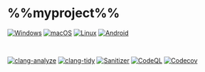 # %%myproject%%

[![Windows](https://github.com/%%myorg%%/%%myproject%%/actions/workflows/windows.yml/badge.svg)](https://github.com/%%myorg%%/%%myproject%%/actions/workflows/windows.yml)
[![macOS](https://github.com/%%myorg%%/%%myproject%%/actions/workflows/macos.yml/badge.svg)](https://github.com/%%myorg%%/%%myproject%%/actions/workflows/macos.yml)
[![Linux](https://github.com/%%myorg%%/%%myproject%%/actions/workflows/linux.yml/badge.svg)](https://github.com/%%myorg%%/%%myproject%%/actions/workflows/linux.yml)
[![Android](https://github.com/%%myorg%%/%%myproject%%/actions/workflows/android.yml/badge.svg)](https://github.com/%%myorg%%/%%myproject%%/actions/workflows/android.yml)

<br>

[![clang-analyze](https://github.com/%%myorg%%/%%myproject%%/actions/workflows/clang-analyze.yml/badge.svg)](https://github.com/%%myorg%%/%%myproject%%/actions/workflows/clang-analyze.yml)
[![clang-tidy](https://github.com/%%myorg%%/%%myproject%%/actions/workflows/clang-tidy.yml/badge.svg)](https://github.com/%%myorg%%/%%myproject%%/actions/workflows/clang-tidy.yml)
[![Sanitizer](https://github.com/%%myorg%%/%%myproject%%/actions/workflows/sanitizer.yml/badge.svg)](https://github.com/%%myorg%%/%%myproject%%/actions/workflows/sanitizer.yml)
[![CodeQL](https://github.com/%%myorg%%/%%myproject%%/actions/workflows/codeql-analysis.yml/badge.svg)](https://github.com/%%myorg%%/%%myproject%%/actions/workflows/codeql-analysis.yml)
[![Codecov][codecov-badge]][codecov-link]




[codecov-badge]:   https://codecov.io/gh/%%myorg%%/%%myproject%%/branch/main/graph/badge.svg
[codecov-link]:    https://codecov.io/gh/%%org%%/%%myproject%%